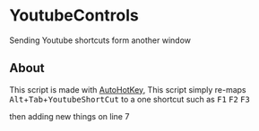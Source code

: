 # YoutubeControls

Sending Youtube shortcuts form another window

## About

This script is made with [AutoHotKey](https://www.autohotkey.com/), This script simply re-maps <kbd>Alt</kbd>+<kbd>Tab</kbd>+<kbd>YoutubeShortCut</kbd>
to a one shortcut such as <kbd>F1</kbd> <kbd>F2</kbd> <kbd>F3</kbd>

then adding new things on line 7
